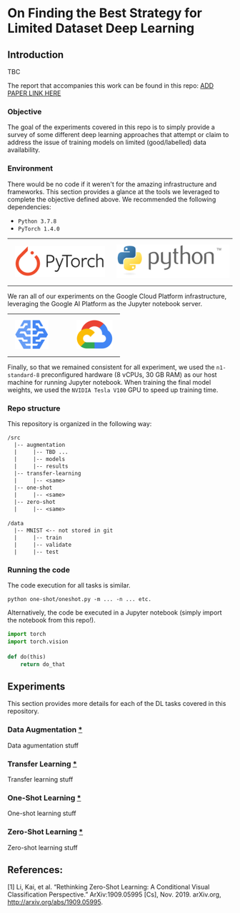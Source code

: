 # On Finding the Best Strategy for Limited Dataset Deep Learning

## Introduction

TBC

The report that accompanies this work can be found in this repo: [ADD PAPER LINK HERE]()


### Objective
The goal of the experiments covered in this repo is to simply provide a survey of some different deep learning approaches that attempt or claim to address the issue of training models on limited (good/labelled) data availability.

### Environment
There would be no code if it weren't for the amazing infrastructure and frameworks. This section provides a glance at the tools we leveraged to complete the objective defined above. We recommended the following dependencies:
* `Python 3.7.8`
* `PyTorch 1.4.0`

<table>
    <tr>
        <th><img src="resources/pytorch.svg" height="70" style="padding: 10px 10px 10px 10px;"></th>
        <th><img src="resources/python-logo-generic.svg" height="75" style="padding: 10px 10px 10px 10px;"></th>
    </tr>
</table>


We ran all of our experiments on the Google Cloud Platform infrastructure, leveraging the Google AI Platform as the Jupyter notebook server.

<table>
    <tr>
        <th><img src="resources/google-ai-platform.svg" height="65" style="padding: 10px 10px 10px 10px;"></th>
        <th><img src="resources/google-cloud-platform.svg" height="65"style="padding: 10px 10px 10px 40px;"></th>
    </tr>
</table>

Finally, so that we remained consistent for all experiment, we used the `n1-standard-8` preconfigured hardware (8 vCPUs, 30 GB RAM) as our host machine for running Jupyter notebook. When training the final model weights, we used the `NVIDIA Tesla V100` GPU to speed up training time.

### Repo structure
This repository is organized in the following way:

    /src
      |-- augmentation
      |     |-- TBD ...      
      |     |-- models
      |     |-- results
      |-- transfer-learning
      |     |-- <same>      
      |-- one-shot
      |     |-- <same>      
      |-- zero-shot
      |     |-- <same>      
    
    /data 
      |-- MNIST <-- not stored in git
      |     |-- train
      |     |-- validate
      |     |-- test

### Running the code
The code execution for all tasks is similar. 
```terminal
python one-shot/oneshot.py -m ... -n ... etc.
```
Alternatively, the code be executed in a Jupyter notebook (simply import the notebook from this repo!).

```python
import torch
import torch.vision

def do(this)
    return do_that


```
   
## Experiments
This section provides more details for each of the DL tasks covered in this repository.   
   
### Data Augmentation [*](src/augmentation)
Data agumentation stuff
   
### Transfer Learning [*](src/transfer-learning)
Transfer learning stuff
   
### One-Shot Learning [*](src/one-shot)
One-shot learning stuff
   
### Zero-Shot Learning [*](src/zero-shot)
Zero-shot learning stuff





## References:
[1] Li, Kai, et al. “Rethinking Zero-Shot Learning: A Conditional Visual Classification Perspective.” ArXiv:1909.05995 [Cs], Nov. 2019. arXiv.org, http://arxiv.org/abs/1909.05995. 